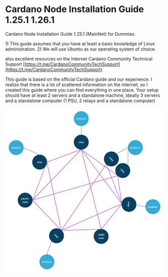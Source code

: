# Cardano Node Installation Guide 1.25.1 1.26.1

Cardano Node Installation Guide 1.25.1 \(MainNet\) for Dummies.

1\) This guide assumes that you have at least a basic knowledge of Linux administration. 2\) We will use Ubuntu as our operating system of choice.

also excellent resources on the Internet Cardano Community Technical Support [https://t.me/CardanoCommunityTechSupport](https://t.me/CardanoCommunityTechSupport)

This guide is based on the official Cardano guide and our experience. I realize that there is a lot of scattered information on the internet, so I created this guide where you can find everything in one place. Your setup should have at least 2 servers and a standalone machine, ideally 3 servers and a standalone computer \(1 PSU, 2 relays and a standalone computer\)

![](.gitbook/assets/image.png)

